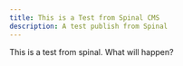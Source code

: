 ```yaml
---
title: This is a Test from Spinal CMS
description: A test publish from Spinal
---
```


This is a test from spinal. What will happen?
